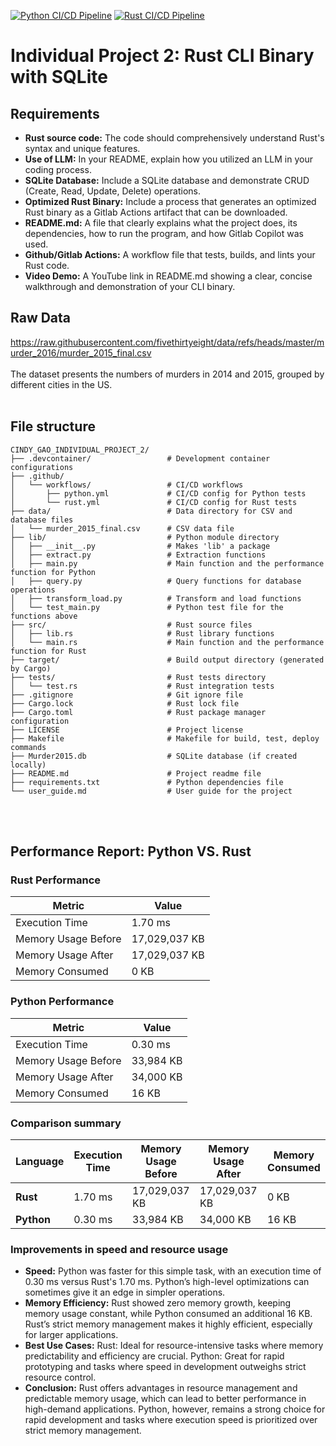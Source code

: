 [![Python CI/CD Pipeline](https://github.com/nogibjj/Cindy_Gao_mini_week8/actions/workflows/python.yml/badge.svg)](https://github.com/nogibjj/Cindy_Gao_mini_week8/actions/workflows/python.yml)
[![Rust CI/CD Pipeline](https://github.com/nogibjj/Cindy_Gao_mini_week8/actions/workflows/rust.yml/badge.svg)](https://github.com/nogibjj/Cindy_Gao_mini_week8/actions/workflows/rust.yml)


# Individual Project 2: Rust CLI Binary with SQLite
## Requirements
* __Rust source code:__ The code should comprehensively understand Rust's syntax and unique features.
* __Use of LLM:__ In your README, explain how you utilized an LLM in your coding process.
* __SQLite Database:__ Include a SQLite database and demonstrate CRUD (Create, Read, Update, Delete) operations.
* __Optimized Rust Binary:__ Include a process that generates an optimized Rust binary as a Gitlab Actions artifact that can be downloaded.
* __README.md:__ A file that clearly explains what the project does, its dependencies, how to run the program, and how Gitlab Copilot was used.
* __Github/Gitlab Actions:__ A workflow file that tests, builds, and lints your Rust code.
* __Video Demo:__ A YouTube link in README.md showing a clear, concise walkthrough and demonstration of your CLI binary.


## Raw Data
https://raw.githubusercontent.com/fivethirtyeight/data/refs/heads/master/murder_2016/murder_2015_final.csv <br><br>
The dataset presents the numbers of murders in 2014 and 2015, grouped by different cities in the US. <br><br>

## File structure
```plaintext
CINDY_GAO_INDIVIDUAL_PROJECT_2/
├── .devcontainer/                 # Development container configurations
├── .github/
│   └── workflows/                 # CI/CD workflows
│       ├── python.yml             # CI/CD config for Python tests
│       └── rust.yml               # CI/CD config for Rust tests
├── data/                          # Data directory for CSV and database files
│   └── murder_2015_final.csv      # CSV data file
├── lib/                           # Python module directory
│   ├── __init__.py                # Makes 'lib' a package
│   ├── extract.py                 # Extraction functions
│   ├── main.py                    # Main function and the performance function for Python
│   ├── query.py                   # Query functions for database operations
│   ├── transform_load.py          # Transform and load functions
│   └── test_main.py               # Python test file for the functions above
├── src/                           # Rust source files
│   ├── lib.rs                     # Rust library functions
│   └── main.rs                    # Main function and the performance function for Rust
├── target/                        # Build output directory (generated by Cargo)
├── tests/                         # Rust tests directory
│   └── test.rs                    # Rust integration tests
├── .gitignore                     # Git ignore file
├── Cargo.lock                     # Rust lock file
├── Cargo.toml                     # Rust package manager configuration
├── LICENSE                        # Project license
├── Makefile                       # Makefile for build, test, deploy commands
├── Murder2015.db                  # SQLite database (if created locally)
├── README.md                      # Project readme file
├── requirements.txt               # Python dependencies file
└── user_guide.md                  # User guide for the project
```
<br><br>
## Performance Report: Python VS. Rust
### Rust Performance
| Metric                  | Value               |
|-------------------------|---------------------|
| Execution Time          | 1.70 ms         |
| Memory Usage Before     | 17,029,037 KB       |
| Memory Usage After      | 17,029,037 KB       |
| Memory Consumed         | 0 KB                |

### Python Performance
| Metric                  | Value               |
|-------------------------|---------------------|
| Execution Time          | 0.30 ms             |
| Memory Usage Before     | 33,984 KB           |
| Memory Usage After      | 34,000 KB           |
| Memory Consumed         | 16 KB               |

### Comparison summary
| Language  | Execution Time | Memory Usage Before | Memory Usage After | Memory Consumed |
|-----------|----------------|---------------------|---------------------|------------------|
| **Rust**  | 1.70 ms    | 17,029,037 KB      | 17,029,037 KB      | 0 KB            |
| **Python**| 0.30 ms        | 33,984 KB          | 34,000 KB          | 16 KB           |

### Improvements in speed and resource usage
* __Speed:__ Python was faster for this simple task, with an execution time of 0.30 ms versus Rust's 1.70 ms. Python’s high-level optimizations can sometimes give it an edge in simpler operations.
* __Memory Efficiency:__ Rust showed zero memory growth, keeping memory usage constant, while Python consumed an additional 16 KB. Rust’s strict memory management makes it highly efficient, especially for larger applications.
* __Best Use Cases:__
Rust: Ideal for resource-intensive tasks where memory predictability and efficiency are crucial.
Python: Great for rapid prototyping and tasks where speed in development outweighs strict resource control.
* __Conclusion:__ Rust offers advantages in resource management and predictable memory usage, which can lead to better performance in high-demand applications. Python, however, remains a strong choice for rapid development and tasks where execution speed is prioritized over strict memory management.
